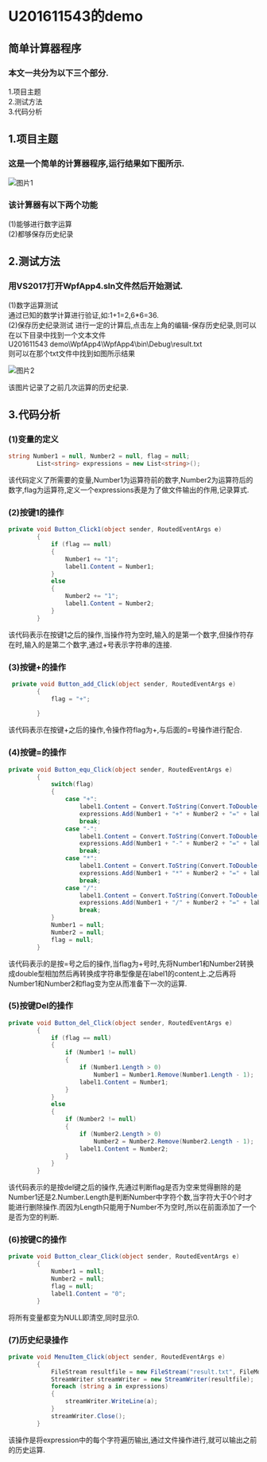 # U201611543的demo
## 简单计算器程序
### 本文一共分为以下三个部分.  
1.项目主题  
2.测试方法  
3.代码分析

## 1.项目主题  
### 这是一个简单的计算器程序,运行结果如下图所示.    
![图片1](/picture/123.png)
### 该计算器有以下两个功能
(1)能够进行数字运算  
(2)都够保存历史纪录
         
## 2.测试方法
### 用VS2017打开WpfApp4.sln文件然后开始测试.   
(1)数字运算测试  
通过已知的数学计算进行验证,如:1+1=2,6*6=36.  
(2)保存历史纪录测试
进行一定的计算后,点击左上角的编辑-保存历史纪录,则可以在以下目录中找到一个文本文件  
U201611543 demo\WpfApp4\WpfApp4\bin\Debug\result.txt  
则可以在那个txt文件中找到如图所示结果    

![图片2](/picture/456.png) 

该图片记录了之前几次运算的历史纪录.
## 3.代码分析
### (1)变量的定义
```c#
string Number1 = null, Number2 = null, flag = null;
        List<string> expressions = new List<string>();
```
该代码定义了所需要的变量,Number1为运算符前的数字,Number2为运算符后的数字,flag为运算符,定义一个expressions表是为了做文件输出的作用,记录算式.
### (2)按键1的操作
```c#
private void Button_Click1(object sender, RoutedEventArgs e)
        {
            if (flag == null)
            {
                Number1 += "1";
                label1.Content = Number1;
            }
            else
            {
                Number2 += "1";
                label1.Content = Number2;
            }
        }

```
该代码表示在按键1之后的操作,当操作符为空时,输入的是第一个数字,但操作符存在时,输入的是第二个数字,通过+号表示字符串的连接.
### (3)按键+的操作
```c#
 private void Button_add_Click(object sender, RoutedEventArgs e)
        {
            flag = "+";
            
        }
```
该代码表示在按键+之后的操作,令操作符flag为+,与后面的=号操作进行配合.
### (4)按键=的操作

```c#
private void Button_equ_Click(object sender, RoutedEventArgs e)
        {
            switch(flag)
            {
                case "+":
                    label1.Content = Convert.ToString(Convert.ToDouble(Number1) + Convert.ToDouble(Number2));
                    expressions.Add(Number1 + "+" + Number2 + "=" + label1.Content);
                    break;
                case "-":
                    label1.Content = Convert.ToString(Convert.ToDouble(Number1) - Convert.ToDouble(Number2));
                    expressions.Add(Number1 + "-" + Number2 + "=" + label1.Content);
                    break;
                case "*":
                    label1.Content = Convert.ToString(Convert.ToDouble(Number1) * Convert.ToDouble(Number2));
                    expressions.Add(Number1 + "*" + Number2 + "=" + label1.Content);
                    break;
                case "/":
                    label1.Content = Convert.ToString(Convert.ToDouble(Number1) / Convert.ToDouble(Number2));
                    expressions.Add(Number1 + "/" + Number2 + "=" + label1.Content);
                    break;
            }
            Number1 = null;
            Number2 = null;
            flag = null;
        }
```
该代码表示的是按=号之后的操作,当flag为+号时,先将Number1和Number2转换成double型相加然后再转换成字符串型像是在label1的content上.之后再将Number1和Number2和flag变为空从而准备下一次的运算.  
### (5)按键Del的操作
``` c#
private void Button_del_Click(object sender, RoutedEventArgs e)
        {
            if (flag == null)
            {
                if (Number1 != null)
                {
                    if (Number1.Length > 0)
                        Number1 = Number1.Remove(Number1.Length - 1);
                    label1.Content = Number1;
                }
            }
            else
            {
                if (Number2 != null)
                {
                    if (Number2.Length > 0)
                        Number2 = Number2.Remove(Number2.Length - 1);
                    label1.Content = Number2;
                }
            }
        }
```
该代码表示的是按del键之后的操作,先通过判断flag是否为空来觉得删除的是Number1还是2.Number.Length是判断Number中字符个数,当字符大于0个时才能进行删除操作.而因为Length只能用于Number不为空时,所以在前面添加了一个是否为空的判断.
### (6)按键C的操作
```c#
private void Button_clear_Click(object sender, RoutedEventArgs e)
        {
            Number1 = null;
            Number2 = null;
            flag = null;
            label1.Content = "0";
        }
```
将所有变量都变为NULL即清空,同时显示0.
### (7)历史纪录操作
```c#
private void MenuItem_Click(object sender, RoutedEventArgs e)
        {
            FileStream resultfile = new FileStream("result.txt", FileMode.OpenOrCreate);
            StreamWriter streamWriter = new StreamWriter(resultfile);
            foreach (string a in expressions)
            {
                streamWriter.WriteLine(a);
            }
            streamWriter.Close();
        }  
```
该操作是将expression中的每个字符遍历输出,通过文件操作进行,就可以输出之前的历史运算.   
